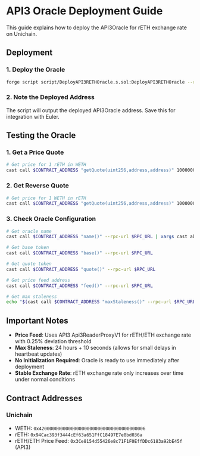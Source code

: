 # API3 Oracle Deployment Guide

This guide explains how to deploy the API3Oracle for rETH exchange rate on Unichain.

## Deployment

### 1. Deploy the Oracle

```bash
forge script script/DeployAPI3RETHOracle.s.sol:DeployAPI3RETHOracle --rpc-url $RPC_URL --account $ACCOUNT_NAME --broadcast -vvv
```

### 2. Note the Deployed Address

The script will output the deployed API3Oracle address. Save this for integration with Euler.

## Testing the Oracle

### 1. Get a Price Quote
```bash
# Get price for 1 rETH in WETH
cast call $CONTRACT_ADDRESS "getQuote(uint256,address,address)" 1000000000000000000 0x94Cac393f3444cEf63a651FfC18497E7e8bd036a 0x4200000000000000000000000000000000000006 --rpc-url $RPC_URL
```

### 2. Get Reverse Quote
```bash
# Get price for 1 WETH in rETH
cast call $CONTRACT_ADDRESS "getQuote(uint256,address,address)" 1000000000000000000 0x4200000000000000000000000000000000000006 0x94Cac393f3444cEf63a651FfC18497E7e8bd036a --rpc-url $RPC_URL
```

### 3. Check Oracle Configuration
```bash
# Get oracle name
cast call $CONTRACT_ADDRESS "name()" --rpc-url $RPC_URL | xargs cast abi-decode "x()(string)"

# Get base token
cast call $CONTRACT_ADDRESS "base()" --rpc-url $RPC_URL

# Get quote token  
cast call $CONTRACT_ADDRESS "quote()" --rpc-url $RPC_URL

# Get price feed address
cast call $CONTRACT_ADDRESS "feed()" --rpc-url $RPC_URL

# Get max staleness
echo "$(cast call $CONTRACT_ADDRESS "maxStaleness()" --rpc-url $RPC_URL | xargs cast to-dec) seconds"
```

## Important Notes

- **Price Feed**: Uses API3 Api3ReaderProxyV1 for rETH/ETH exchange rate with 0.25% deviation threshold
- **Max Staleness**: 24 hours + 10 seconds (allows for small delays in heartbeat updates)
- **No Initialization Required**: Oracle is ready to use immediately after deployment
- **Stable Exchange Rate**: rETH exchange rate only increases over time under normal conditions

## Contract Addresses

### Unichain
- WETH: `0x4200000000000000000000000000000000000006`
- rETH: `0x94Cac393f3444cEf63a651FfC18497E7e8bd036a`
- rETH/ETH Price Feed: `0x3Ce8154d55426e8c71F1F0EffDDc6183a92bE45f` (API3)